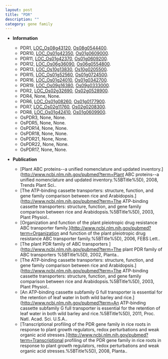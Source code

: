 ```yaml
---
layout: post
title: "PDR"
description: ""
category: gene family
---
```


* **Information**  
    + PDR1, [LOC_Os08g43120](http://rice.plantbiology.msu.edu/cgi-bin/ORF_infopage.cgi?orf=LOC_Os08g43120), [Os08g0544400](http://rapdb.dna.affrc.go.jp/viewer/gbrowse_details/irgsp1?name=Os08g0544400).
    + PDR10, [LOC_Os01g42350](http://rice.plantbiology.msu.edu/cgi-bin/ORF_infopage.cgi?orf=LOC_Os01g42350), [Os01g0609000](http://rapdb.dna.affrc.go.jp/viewer/gbrowse_details/irgsp1?name=Os01g0609000).
    + PDR11, [LOC_Os01g42370](http://rice.plantbiology.msu.edu/cgi-bin/ORF_infopage.cgi?orf=LOC_Os01g42370), [Os01g0609200](http://rapdb.dna.affrc.go.jp/viewer/gbrowse_details/irgsp1?name=Os01g0609200).
    + PDR12, [LOC_Os06g36090](http://rice.plantbiology.msu.edu/cgi-bin/ORF_infopage.cgi?orf=LOC_Os06g36090), [Os06g0554800](http://rapdb.dna.affrc.go.jp/viewer/gbrowse_details/irgsp1?name=Os06g0554800).
    + PDR13, [LOC_Os10g13830](http://rice.plantbiology.msu.edu/cgi-bin/ORF_infopage.cgi?orf=LOC_Os10g13830), [Os10g0205500](http://rapdb.dna.affrc.go.jp/viewer/gbrowse_details/irgsp1?name=Os10g0205500).
    + PDR15, [LOC_Os01g52560](http://rice.plantbiology.msu.edu/cgi-bin/ORF_infopage.cgi?orf=LOC_Os01g52560), [Os01g0724500](http://rapdb.dna.affrc.go.jp/viewer/gbrowse_details/irgsp1?name=Os01g0724500).
    + PDR16, [LOC_Os01g24010](http://rice.plantbiology.msu.edu/cgi-bin/ORF_infopage.cgi?orf=LOC_Os01g24010), [Os01g0342700](http://rapdb.dna.affrc.go.jp/viewer/gbrowse_details/irgsp1?name=Os01g0342700).
    + PDR19, [LOC_Os09g16380](http://rice.plantbiology.msu.edu/cgi-bin/ORF_infopage.cgi?orf=LOC_Os09g16380), [Os09g0333000](http://rapdb.dna.affrc.go.jp/viewer/gbrowse_details/irgsp1?name=Os09g0333000).
    + PDR2, [LOC_Os02g32690](http://rice.plantbiology.msu.edu/cgi-bin/ORF_infopage.cgi?orf=LOC_Os02g32690), [Os02g0528900](http://rapdb.dna.affrc.go.jp/viewer/gbrowse_details/irgsp1?name=Os02g0528900).
    + PDR4, None, None.
    + PDR6, [LOC_Os01g08260](http://rice.plantbiology.msu.edu/cgi-bin/ORF_infopage.cgi?orf=LOC_Os01g08260), [Os01g0177900](http://rapdb.dna.affrc.go.jp/viewer/gbrowse_details/irgsp1?name=Os01g0177900).
    + PDR7, [LOC_Os02g11760](http://rice.plantbiology.msu.edu/cgi-bin/ORF_infopage.cgi?orf=LOC_Os02g11760), [Os02g0208300](http://rapdb.dna.affrc.go.jp/viewer/gbrowse_details/irgsp1?name=Os02g0208300).
    + PDR8, [LOC_Os01g42410](http://rice.plantbiology.msu.edu/cgi-bin/ORF_infopage.cgi?orf=LOC_Os01g42410), [Os01g0609900](http://rapdb.dna.affrc.go.jp/viewer/gbrowse_details/irgsp1?name=Os01g0609900).
    + OsPDR3, None, None.
    + OsPDR5, None, None.
    + OsPDR14, None, None.
    + OsPDR18, None, None.
    + OsPDR21, None, None.
    + OsPDR22, None, None.
    + OsPDR17, None, None.

* **Publication**  
    + [Plant ABC proteins--a unified nomenclature and updated inventory.](http://www.ncbi.nlm.nih.gov/pubmed?term=Plant ABC proteins--a unified nomenclature and updated inventory.%5BTitle%5D), 2008, Trends Plant Sci..
    + [The ATP-binding cassette transporters: structure, function, and gene family comparison between rice and Arabidopsis.](http://www.ncbi.nlm.nih.gov/pubmed?term=The ATP-binding cassette transporters: structure, function, and gene family comparison between rice and Arabidopsis.%5BTitle%5D), 2003, Plant Physiol..
    + [Organization and function of the plant pleiotropic drug resistance ABC transporter family.](http://www.ncbi.nlm.nih.gov/pubmed?term=Organization and function of the plant pleiotropic drug resistance ABC transporter family.%5BTitle%5D), 2006, FEBS Lett..
    + [The plant PDR family of ABC transporters ](http://www.ncbi.nlm.nih.gov/pubmed?term=The plant PDR family of ABC transporters %5BTitle%5D), 2002, Planta..
    + [The ATP-binding cassette transporters: structure, function, and gene family comparison between rice and Arabidopsis.](http://www.ncbi.nlm.nih.gov/pubmed?term=The ATP-binding cassette transporters: structure, function, and gene family comparison between rice and Arabidopsis.%5BTitle%5D), 2003, Plant Physiol..
    + [An ATP-binding cassette subfamily G full transporter is essential for the retention of leaf water in both wild barley and rice.](http://www.ncbi.nlm.nih.gov/pubmed?term=An ATP-binding cassette subfamily G full transporter is essential for the retention of leaf water in both wild barley and rice.%5BTitle%5D), 2011, Proc. Natl. Acad. Sci. U.S.A..
    + [Transcriptional profiling of the PDR gene family in rice roots in response to plant growth regulators, redox perturbations and weak organic acid stresses.](http://www.ncbi.nlm.nih.gov/pubmed?term=Transcriptional profiling of the PDR gene family in rice roots in response to plant growth regulators, redox perturbations and weak organic acid stresses.%5BTitle%5D), 2008, Planta..


